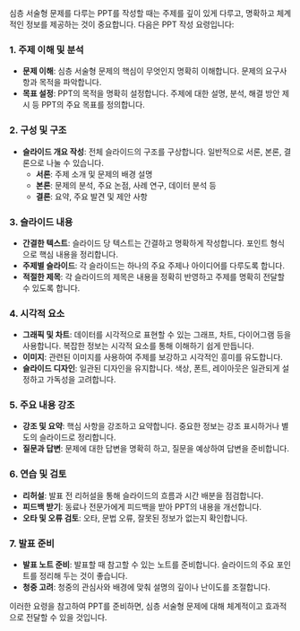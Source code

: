 심층 서술형 문제를 다루는 PPT를 작성할 때는 주제를 깊이 있게 다루고, 명확하고 체계적인 정보를 제공하는 것이 중요합니다. 다음은 PPT 작성 요령입니다:

### 1. **주제 이해 및 분석**

- **문제 이해**: 심층 서술형 문제의 핵심이 무엇인지 명확히 이해합니다. 문제의 요구사항과 목적을 파악합니다.
- **목표 설정**: PPT의 목적을 명확히 설정합니다. 주제에 대한 설명, 분석, 해결 방안 제시 등 PPT의 주요 목표를 정의합니다.

### 2. **구성 및 구조**

- **슬라이드 개요 작성**: 전체 슬라이드의 구조를 구상합니다. 일반적으로 서론, 본론, 결론으로 나눌 수 있습니다.
  - **서론**: 주제 소개 및 문제의 배경 설명
  - **본론**: 문제의 분석, 주요 논점, 사례 연구, 데이터 분석 등
  - **결론**: 요약, 주요 발견 및 제안 사항

### 3. **슬라이드 내용**

- **간결한 텍스트**: 슬라이드 당 텍스트는 간결하고 명확하게 작성합니다. 포인트 형식으로 핵심 내용을 정리합니다.
- **주제별 슬라이드**: 각 슬라이드는 하나의 주요 주제나 아이디어를 다루도록 합니다.
- **적절한 제목**: 각 슬라이드의 제목은 내용을 정확히 반영하고 주제를 명확히 전달할 수 있도록 합니다.

### 4. **시각적 요소**

- **그래픽 및 차트**: 데이터를 시각적으로 표현할 수 있는 그래프, 차트, 다이어그램 등을 사용합니다. 복잡한 정보는 시각적 요소를 통해 이해하기 쉽게 만듭니다.
- **이미지**: 관련된 이미지를 사용하여 주제를 보강하고 시각적인 흥미를 유도합니다.
- **슬라이드 디자인**: 일관된 디자인을 유지합니다. 색상, 폰트, 레이아웃은 일관되게 설정하고 가독성을 고려합니다.

### 5. **주요 내용 강조**

- **강조 및 요약**: 핵심 사항을 강조하고 요약합니다. 중요한 정보는 강조 표시하거나 별도의 슬라이드로 정리합니다.
- **질문과 답변**: 문제에 대한 답변을 명확히 하고, 질문을 예상하여 답변을 준비합니다.

### 6. **연습 및 검토**

- **리허설**: 발표 전 리허설을 통해 슬라이드의 흐름과 시간 배분을 점검합니다.
- **피드백 받기**: 동료나 전문가에게 피드백을 받아 PPT의 내용을 개선합니다.
- **오타 및 오류 검토**: 오타, 문법 오류, 잘못된 정보가 없는지 확인합니다.

### 7. **발표 준비**

- **발표 노트 준비**: 발표할 때 참고할 수 있는 노트를 준비합니다. 슬라이드의 주요 포인트를 정리해 두는 것이 좋습니다.
- **청중 고려**: 청중의 관심사와 배경에 맞춰 설명의 깊이나 난이도를 조절합니다.

이러한 요령을 참고하여 PPT를 준비하면, 심층 서술형 문제에 대해 체계적이고 효과적으로 전달할 수 있을 것입니다.